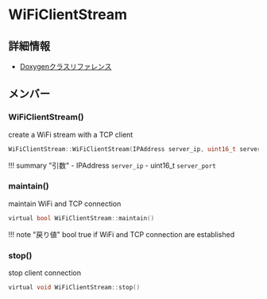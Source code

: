 # WiFiClientStream



## 詳細情報

- [Doxygenクラスリファレンス](https://lang-ship.com/reference/Arduino/1.8.9/class_wi_fi_client_stream.html)

## メンバー

### WiFiClientStream()


create a WiFi stream with a TCP client 
```c
WiFiClientStream::WiFiClientStream(IPAddress server_ip, uint16_t server_port)
```

!!! summary "引数"
	- IPAddress `server_ip` 
	- uint16_t `server_port` 



### maintain()


maintain WiFi and TCP connection 

```c
virtual bool WiFiClientStream::maintain()
```

!!! note "戻り値"
	bool true if WiFi and TCP connection are established 



### stop()


stop client connection 
```c
virtual void WiFiClientStream::stop()
```



